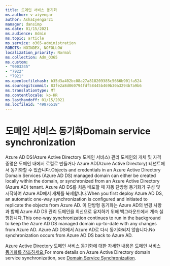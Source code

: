 ```yaml
---
title: 도메인 서비스 동기화
ms.author: v-aiyengar
author: AshaIyengar21
manager: dansimp
ms.date: 01/15/2021
ms.audience: Admin
ms.topic: article
ms.service: o365-administration
ROBOTS: NOINDEX, NOFOLLOW
localization_priority: Normal
ms.collection: Adm_O365
ms.custom:
- "9003245"
- "7922"
- "7921"
ms.openlocfilehash: b35d3a402bc08a27a818209385c5666b901fa524
ms.sourcegitcommit: 83fe2a8d060794fdf58445b469b30a3294b7a9b6
ms.translationtype: MT
ms.contentlocale: ko-KR
ms.lasthandoff: 01/15/2021
ms.locfileid: "49876518"
---
```

# <a name="domain-service-synchronization"></a><span data-ttu-id="3f859-102">도메인 서비스 동기화</span><span class="sxs-lookup"><span data-stu-id="3f859-102">Domain service synchronization</span></span>

<span data-ttu-id="3f859-103">Azure AD DS(Azure Active Directory 도메인 서비스) 관리 도메인의 개체 및 자격 증명은 도메인 내에서 로컬로 만들거나 Azure AD(Azure Active Directory) 테넌트에서 동기화할 수 있습니다.</span><span class="sxs-lookup"><span data-stu-id="3f859-103">Objects and credentials in an Azure Active Directory Domain Services (Azure AD DS) managed domain can either be created locally within the domain, or synchronized from an Azure Active Directory (Azure AD) tenant.</span></span> <span data-ttu-id="3f859-104">Azure AD DS를 처음 배포할 때 자동 단방형 동기화가 구성 및 시작하여 Azure AD에서 개체를 복제합니다.</span><span class="sxs-lookup"><span data-stu-id="3f859-104">When you first deploy Azure AD DS, an automatic one-way synchronization is configured and initiated to replicate the objects from Azure AD.</span></span> <span data-ttu-id="3f859-105">이 단방형 동기화는 Azure AD의 변경 사항과 함께 Azure AD DS 관리 도메인을 최신으로 유지하기 위해 백그라운드에서 계속 실행됩니다.</span><span class="sxs-lookup"><span data-stu-id="3f859-105">This one-way synchronization continues to run in the background to keep the Azure AD DS managed domain up-to-date with any changes from Azure AD.</span></span> <span data-ttu-id="3f859-106">Azure AD DS에서 Azure AD로 다시 동기화되지 않습니다.</span><span class="sxs-lookup"><span data-stu-id="3f859-106">No synchronization occurs from Azure AD DS back to Azure AD.</span></span>

<span data-ttu-id="3f859-107">Azure Active Directory 도메인 서비스 동기화에 대한 자세한 내용은 도메인 서비스 [동기화를 참조하세요.](https://docs.microsoft.com/azure/active-directory-domain-services/synchronization)</span><span class="sxs-lookup"><span data-stu-id="3f859-107">For more details on Azure Active Directory domain service synchronization, see [Domain Service Synchronization](https://docs.microsoft.com/azure/active-directory-domain-services/synchronization).</span></span> 
